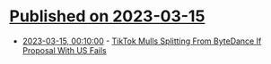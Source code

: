 # [Published on 2023-03-15](index.md)

* [2023-03-15, 00:10:00](https://news.slashdot.org/story/23/03/15/007249/tiktok-mulls-splitting-from-bytedance-if-proposal-with-us-fails?utm_source=rss1.0mainlinkanon&utm_medium=feed) - [TikTok Mulls Splitting From ByteDance If Proposal With US Fails](https://news.slashdot.org/story/23/03/15/007249/tiktok-mulls-splitting-from-bytedance-if-proposal-with-us-fails?utm_source=rss1.0mainlinkanon&utm_medium=feed)
